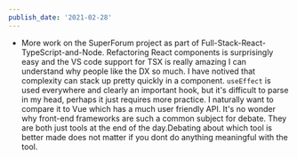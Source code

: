 ```yaml
---
publish_date: '2021-02-28'
---
```


- More work on the SuperForum project as part of Full-Stack-React-TypeScript-and-Node. Refactoring React components is surprisingly easy and the VS code support for TSX is really amazing I can understand why people like the DX so much. I have notived that complexity can stack up pretty quickly in a component. `useEffect` is used everywhere and clearly an important hook, but it's difficult to parse in my head, perhaps it just requires more practice. I naturally want to compare it to Vue which has a much user friendly API. It's no wonder why front-end frameworks are such a common subject for debate. They are both just tools at the end of the day.Debating about which tool is better made does not matter if you dont do anything meaningful with the tool.
